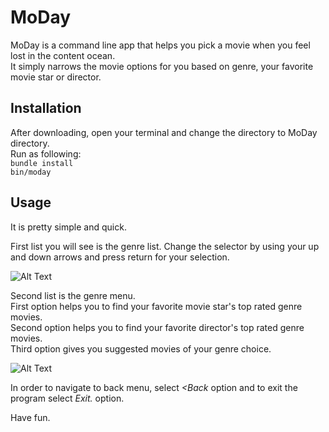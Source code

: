 # MoDay

MoDay is a command line app that helps you pick a movie when you feel lost in the content ocean.  
It simply narrows the movie options for you based on genre, your favorite movie star or director.

## Installation

After downloading, open your terminal and change the directory to MoDay directory.  
Run as following:  
`bundle install`  
`bin/moday`

## Usage

It is pretty simple and quick.  

First list you will see is the genre list. Change the selector by using your up and down arrows and press return for your selection.  

![Alt Text](https://media.giphy.com/media/FGQ8XOUUDfyPGQYXDF/giphy.gif)

Second list is the genre menu.  
First option helps you to find your favorite movie star's top rated genre movies.  
Second option helps you to find your favorite director's top rated genre movies.  
Third option gives you suggested movies of your genre choice.  

![Alt Text](https://media.giphy.com/media/T2vvs0QjdkVziGkONu/giphy.gif)

In order to navigate to back menu, select *<Back* option and to exit the program select *Exit.* option.  

Have fun.



